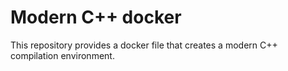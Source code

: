 # Modern C++ docker #

This repository provides a docker file that creates a modern
C++ compilation environment.
